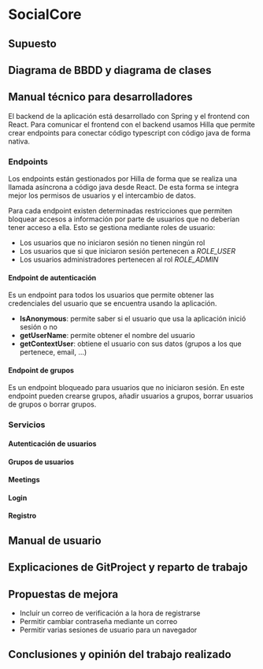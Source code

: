 # SocialCore

## Supuesto



## Diagrama de BBDD y diagrama de clases



## Manual técnico para desarrolladores

El backend de la aplicación está desarrollado con Spring y el frontend con React. Para comunicar el 
frontend con el backend usamos Hilla que permite crear endpoints para conectar código typescript con 
código java de forma nativa. 

### Endpoints

Los endpoints están gestionados por Hilla de forma que se realiza una llamada asíncrona a código java
desde React. De esta forma se integra mejor los permisos de usuarios y el intercambio de datos.

Para cada endpoint existen determinadas restricciones que permiten bloquear accesos a información por
parte de usuarios que no deberían tener acceso a ella. Esto se gestiona mediante roles de usuario:

- Los usuarios que no iniciaron sesión no tienen ningún rol
- Los usuarios que si que iniciaron sesión pertenecen a *ROLE_USER*
- Los usuarios administradores pertenecen al rol *ROLE_ADMIN*

#### Endpoint de autenticación

Es un endpoint para todos los usuarios que permite obtener las credenciales del usuario que se encuentra usando la
aplicación.

- **IsAnonymous**: permite saber si el usuario que usa la aplicación inició sesión o no
- **getUserName**: permite obtener el nombre del usuario
- **getContextUser**: obtiene el usuario con sus datos (grupos a los que pertenece, email, ...)

#### Endpoint de grupos

Es un endpoint bloqueado para usuarios que no iniciaron sesión. En este endpoint pueden crearse grupos, 
añadir usuarios a grupos, borrar usuarios de grupos o borrar grupos.

### Servicios

#### Autenticación de usuarios

#### Grupos de usuarios

#### Meetings

#### Login

#### Registro

## Manual de usuario



## Explicaciones de GitProject y reparto de trabajo



## Propuestas de mejora

- Incluír un correo de verificación a la hora de registrarse
- Permitir cambiar contraseña mediante un correo
- Permitir varias sesiones de usuario para un navegador

## Conclusiones y opinión del trabajo realizado

